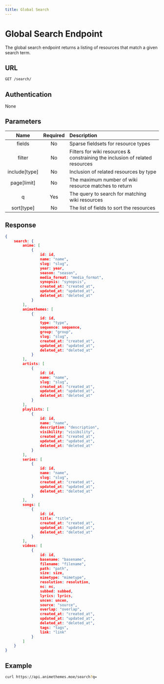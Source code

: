 ```yaml
---
title: Global Search
---
```


# Global Search Endpoint

The global search endpoint returns a listing of resources that match a given search term.

## URL

```sh
GET /search/
```

## Authentication

None

## Parameters

| Name          | Required | Description                                                                  |
| :----------:  | :------: | :--------------------------------------------------------------------------- |
| fields        | No       | Sparse fieldsets for resource types                                          |
| filter        | No       | Filters for wiki resources & constraining the inclusion of related resources |
| include[type] | No       | Inclusion of related resources by type                                       |
| page[limit]   | No       | The maximum number of wiki resource matches to return                        |
| q             | Yes      | The query to search for matching wiki resources                              |
| sort[type]    | No       | The list of fields to sort the resources                                     |

## Response

```json
{
    search: {
        anime: [
            {
                id: id,
                name: "name",
                slug: "slug",
                year: year,
                season: "season", 
                media_format: "media_format",
                synopsis: "synopsis",
                created_at: "created_at",
                updated_at: "updated_at",
                deleted_at: "deleted_at"
            }
        ],
        animethemes: [
            {
                id: id,
                type: "type",
                sequence: sequence,
                group: "group",
                slug: "slug",
                created_at: "created_at",
                updated_at: "updated_at",
                deleted_at: "deleted_at"
            }
        ],
        artists: [
            {
                id: id,
                name: "name",
                slug: "slug",
                created_at: "created_at",
                updated_at: "updated_at",
                deleted_at: "deleted_at"
            }
        ],
        playlists: [
            {
                id: id,
                name: "name",
                description: "description",
                visibility: "visibility",
                created_at: "created_at",
                updated_at: "updated_at",
                deleted_at: "deleted_at"
            }
        ],
        series: [
            {
                id: id,
                name: "name",
                slug: "slug",
                created_at: "created_at",
                updated_at: "updated_at",
                deleted_at: "deleted_at"
            }
        ],
        songs: [
            {
                id: id,
                title: "title",
                created_at: "created_at",
                updated_at: "updated_at",
                deleted_at: "deleted_at"
            }
        ],
        videos: [
            {
                id: id,
                basename: "basename",
                filename: "filename",
                path: "path",
                size: size,
                mimetype: "mimetype",
                resolution: resolution,
                nc: nc,
                subbed: subbed,
                lyrics: lyrics,
                uncen: uncen,
                source: "source",
                overlap: "overlap",
                created_at: "created_at",
                updated_at: "updated_at",
                deleted_at: "deleted_at",
                tags: "tags",
                link: "link"
            }
        ]
    }
}
```

## Example

```bash
curl https://api.animethemes.moe/search?q=
```

